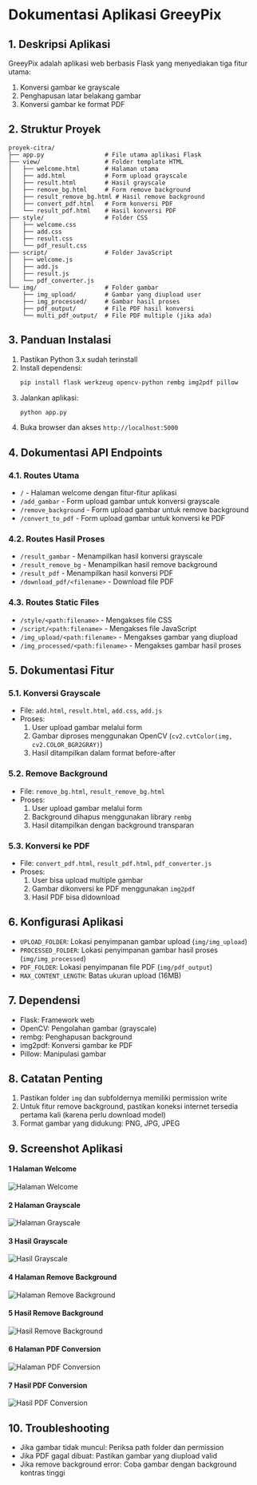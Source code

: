 # Dokumentasi Aplikasi GreeyPix

## 1. Deskripsi Aplikasi
GreeyPix adalah aplikasi web berbasis Flask yang menyediakan tiga fitur utama:
1. Konversi gambar ke grayscale
2. Penghapusan latar belakang gambar
3. Konversi gambar ke format PDF

## 2. Struktur Proyek
```
proyek-citra/
├── app.py                 # File utama aplikasi Flask
├── view/                  # Folder template HTML
│   ├── welcome.html       # Halaman utama
│   ├── add.html           # Form upload grayscale
│   ├── result.html        # Hasil grayscale
│   ├── remove_bg.html     # Form remove background
│   ├── result_remove_bg.html # Hasil remove background
│   ├── convert_pdf.html   # Form konversi PDF
│   └── result_pdf.html    # Hasil konversi PDF
├── style/                 # Folder CSS
│   ├── welcome.css
│   ├── add.css
│   ├── result.css
│   └── pdf_result.css
├── script/                # Folder JavaScript
│   ├── welcome.js
│   ├── add.js
│   ├── result.js
│   └── pdf_converter.js
└── img/                   # Folder gambar
    ├── img_upload/        # Gambar yang diupload user
    ├── img_processed/     # Gambar hasil proses
    ├── pdf_output/        # File PDF hasil konversi
    └── multi_pdf_output/  # File PDF multiple (jika ada)
```

## 3. Panduan Instalasi
1. Pastikan Python 3.x sudah terinstall
2. Install dependensi:
   ```bash
   pip install flask werkzeug opencv-python rembg img2pdf pillow
   ```
3. Jalankan aplikasi:
   ```bash
   python app.py
   ```
4. Buka browser dan akses `http://localhost:5000`

## 4. Dokumentasi API Endpoints

### 4.1. Routes Utama
- `/` - Halaman welcome dengan fitur-fitur aplikasi
- `/add_gambar` - Form upload gambar untuk konversi grayscale
- `/remove_background` - Form upload gambar untuk remove background
- `/convert_to_pdf` - Form upload gambar untuk konversi ke PDF

### 4.2. Routes Hasil Proses
- `/result_gambar` - Menampilkan hasil konversi grayscale
- `/result_remove_bg` - Menampilkan hasil remove background
- `/result_pdf` - Menampilkan hasil konversi PDF
- `/download_pdf/<filename>` - Download file PDF

### 4.3. Routes Static Files
- `/style/<path:filename>` - Mengakses file CSS
- `/script/<path:filename>` - Mengakses file JavaScript
- `/img_upload/<path:filename>` - Mengakses gambar yang diupload
- `/img_processed/<path:filename>` - Mengakses gambar hasil proses

## 5. Dokumentasi Fitur

### 5.1. Konversi Grayscale
- File: `add.html`, `result.html`, `add.css`, `add.js`
- Proses:
  1. User upload gambar melalui form
  2. Gambar diproses menggunakan OpenCV (`cv2.cvtColor(img, cv2.COLOR_BGR2GRAY)`)
  3. Hasil ditampilkan dalam format before-after

### 5.2. Remove Background
- File: `remove_bg.html`, `result_remove_bg.html`
- Proses:
  1. User upload gambar melalui form
  2. Background dihapus menggunakan library `rembg`
  3. Hasil ditampilkan dengan background transparan

### 5.3. Konversi ke PDF
- File: `convert_pdf.html`, `result_pdf.html`, `pdf_converter.js`
- Proses:
  1. User bisa upload multiple gambar
  2. Gambar dikonversi ke PDF menggunakan `img2pdf`
  3. Hasil PDF bisa didownload

## 6. Konfigurasi Aplikasi
- `UPLOAD_FOLDER`: Lokasi penyimpanan gambar upload (`img/img_upload`)
- `PROCESSED_FOLDER`: Lokasi penyimpanan gambar hasil proses (`img/img_processed`)
- `PDF_FOLDER`: Lokasi penyimpanan file PDF (`img/pdf_output`)
- `MAX_CONTENT_LENGTH`: Batas ukuran upload (16MB)

## 7. Dependensi
- Flask: Framework web
- OpenCV: Pengolahan gambar (grayscale)
- rembg: Penghapusan background
- img2pdf: Konversi gambar ke PDF
- Pillow: Manipulasi gambar

## 8. Catatan Penting
1. Pastikan folder `img` dan subfoldernya memiliki permission write
2. Untuk fitur remove background, pastikan koneksi internet tersedia pertama kali (karena perlu download model)
3. Format gambar yang didukung: PNG, JPG, JPEG

## 9. Screenshot Aplikasi
#### 1 Halaman Welcome
![Halaman Welcome](https://drive.google.com/uc?export=view&id=1Vxp5vUYVWmUQ9JSIfN3jySWFkuuZzOOE)

#### 2 Halaman Grayscale
![Halaman Grayscale](https://drive.google.com/uc?export=view&id=1jl5dxUX_bMyK8UZLnE4DGp-jiosFkFy-)

#### 3 Hasil Grayscale
![Hasil Grayscale](https://drive.google.com/uc?export=view&id=10Jh4Wm8qH-XpxoOuT1u4FUXlTg-eysge)

#### 4 Halaman Remove Background
![Halaman Remove Background](https://drive.google.com/uc?export=view&id=1hye3e7PQOo8I63Pg8eQTgvVXf3lv2NYL)

#### 5 Hasil Remove Background
![Hasil Remove Background](https://drive.google.com/uc?export=view&id=1lhnHzh3XhzP-k5gW0o15xB0vMlr-zupB)

#### 6 Halaman PDF Conversion
![Halaman PDF Conversion](https://drive.google.com/uc?export=view&id=1MxXcRwLRKO-DO5oZqAE5jW_LvkTX3INi)

#### 7 Hasil PDF Conversion
![Hasil PDF Conversion](https://drive.google.com/uc?export=view&id=1Ok4523dyJPXDuUYx-GUACJWUuk4Xtt_5)

## 10. Troubleshooting
- Jika gambar tidak muncul: Periksa path folder dan permission
- Jika PDF gagal dibuat: Pastikan gambar yang diupload valid
- Jika remove background error: Coba gambar dengan background kontras tinggi



 
